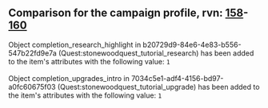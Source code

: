 ## Comparison for the campaign profile, rvn: [158](https://github.com/PRO100KatYT/FortniteProfileRevisions/tree/main/profiles/campaign/158%20campaign.json)-[160](https://github.com/PRO100KatYT/FortniteProfileRevisions/tree/main/profiles/campaign/160%20campaign.json)

Object completion_research_highlight in b20729d9-84e6-4e83-b556-547b22fd9e7a (Quest:stonewoodquest_tutorial_research) has been added to the item's attributes with the following value: `1`
<br><br>
Object completion_upgrades_intro in 7034c5e1-adf4-4156-bd97-a0fc60675f03 (Quest:stonewoodquest_tutorial_upgrade) has been added to the item's attributes with the following value: `1`
<br><br>
